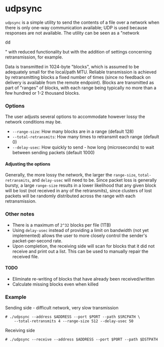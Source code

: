 
# udpsync

`udpsync` is a simple utility to send the contents of a file over a network when there
is only one-way communication available; UDP is used because responses are not available.
The utility can be seen as a "network <pre>dd</pre>" with reduced functionality but with the
addition of settings concerning retransmission, for example.

Data is transmitted in 1024-byte "blocks", which is assumed to be adequately small for the 
local/path MTU. Reliable transmission is achieved by retransmitting blocks a fixed number
of times (since no feedback on delivery is available from the remote endpoint).
Blocks are transmitted as part of "ranges" of blocks, with each range being typically 
no more than a few hundred or 1-2 thousand blocks.

### Options

The user adjusts several options to accommodate however lossy the network conditions may be.
* `--range-size`: How many blocks are in a range (default 128)
* `--total-retransmits`: How many times to retransmit each range (default 0)
* `--delay-usec`: How quickly to send - how long (microseconds) to wait between sending packets
    (default 1000)

#### Adjusting the options

Generally, the more lossy the network, the larger the `range-size`, `total-retransmits`, and
`delay-usec` will need to be. Since packet loss is generally bursty, a large `range-size` results
in a lower likelihood that any given block will be lost (not received in any of the retransmits),
since clusters of lost packets will be randomly distributed across the range with each retransmission.

### Other notes

* There is a maximum of `2^32` blocks per file (1TB)
* Using `delay-usec` instead of providing a limit on bandwidth (not yet implemented) allows
    the user to more closely control the sender's packet-per-second rate.
* Upon completion, the receiving side will scan for blocks that it did not receive and print
    out a list. This can be used to manually repair the received file.

#### TODO

* Eliminate re-writing of blocks that have already been received/written
* Calculate missing blocks even when killed

### Example

Sending side - difficult network, very slow transmission
```
# ./udpsync --address $ADDRESS --port $PORT --path $SRCPATH \
    --total-retransmits 4 --range-size 512 --delay-usec 50
```

Receiving side
```
# ./udpsync --receive --address $ADDRESS --port $PORT --path $DSTPATH

```
